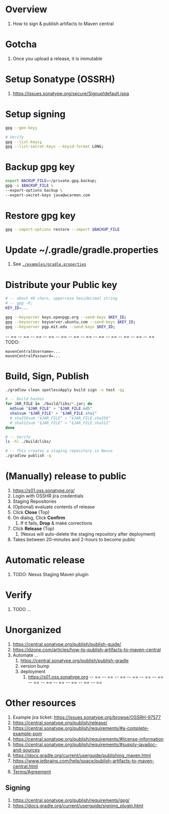 # Overview
1. How to sign & publish artifacts to Maven central

# Gotcha
1. Once you upload a release, it is immutable


# Setup Sonatype (OSSRH)
1. https://issues.sonatype.org/secure/Signup!default.jspa


# Setup signing
```sh
gpg --gen-key;

# Verify
gpg --list-keys;
gpg --list-secret-keys --keyid-format LONG;
```


# Backup gpg key
```sh
export BACKUP_FILE=~/private.gpg.backup;
gpg -o $BACKUP_FILE \
--export-options backup \
--export-secret-keys java@wcarmon.com
```

# Restore gpg key
```sh
gpg --import-options restore --import $BACKUP_FILE
```


# Update ~/.gradle/gradle.properties
1. See [`./examples/gradle.properties`](./examples/gradle.properties)


# Distribute your Public key
```sh
# -- about 40 chars, uppercase hexidecimal string
# -- gpg -K;
KEY_ID=...

gpg --keyserver keys.openpgp.org --send-keys $KEY_ID;
gpg --keyserver keyserver.ubuntu.com --send-keys $KEY_ID;
gpg --keyserver pgp.mit.edu --send-keys $KEY_ID;
```



-- == -- == -- == -- == -- == -- == -- == -- == -- == -- == -- == -- ==
TODO:
```
mavenCentralUsername=...
mavenCentralPassword=...
```


# Build, Sign, Publish
```sh
./gradlew clean spotlessApply build sign -x test -q;

# -- Build hashes
for JAR_FILE in ./build/libs/*.jar; do
  md5sum "$JAR_FILE" > "$JAR_FILE.md5"
  sha1sum "$JAR_FILE" > "$JAR_FILE.sha1"
  # sha256sum "$JAR_FILE" > "$JAR_FILE.sha256"
  # sha512sum "$JAR_FILE" > "$JAR_FILE.sha512"
done

# -- Verify
ls -hl ./build/libs/

# -- This creates a staging repository in Nexus
./gradlew publish -q
```


# (Manually) release to public
1. https://s01.oss.sonatype.org/
1. Login with OSSHR jira credentials
1. Staging Repositories
1. (Optional) evaluate contents of release
1. Click **Close** (Top)
1. On dialog, Click **Confirm**
    1. If it fails, **Drop** & make corrections
1. Click **Release** (Top)
    1. (Nexus will auto-delete the staging repository after deployment)
1. Takes between 20-minutes and 2-hours to become public


# Automatic release
1. TODO: Nexus Staging Maven plugin


# Verify
1. TODO ...


# Unorganized
1. https://central.sonatype.org/publish/publish-guide/
1. https://dzone.com/articles/how-to-publish-artifacts-to-maven-central
1. Automate ...
    1. https://central.sonatype.org/publish/publish-gradle
    1. version bump
    1. deployment
        1. https://s01.oss.sonatype.org
-- == -- == -- == -- == -- == -- == -- == -- == -- == -- == -- == -- ==



# Other resources
1. Example jira ticket: https://issues.sonatype.org/browse/OSSRH-97577
1. https://central.sonatype.org/publish/release/
1. https://central.sonatype.org/publish/requirements/#a-complete-example-pom
1. https://central.sonatype.org/publish/requirements/#license-information
1. https://central.sonatype.org/publish/requirements/#supply-javadoc-and-sources
1. https://docs.gradle.org/current/userguide/publishing_maven.html
1. https://www.jetbrains.com/help/space/publish-artifacts-to-maven-central.html
1. [Terms/Agreement](https://central.sonatype.org/publish/producer-terms)


## Signing
1. https://central.sonatype.org/publish/requirements/gpg/
1. https://docs.gradle.org/current/userguide/signing_plugin.html
